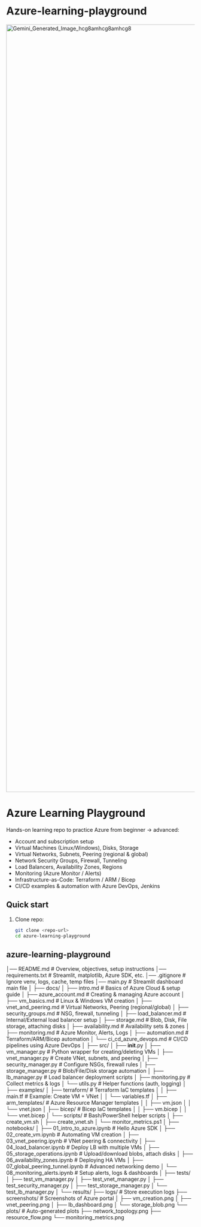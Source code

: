# Azure-learning-playground
<img width="2048" height="2048" alt="Gemini_Generated_Image_hcg8amhcg8amhcg8" src="https://github.com/user-attachments/assets/4bb322e3-f575-4e1a-97ba-05da4b38d580" />

 

# Azure Learning Playground

Hands-on learning repo to practice Azure from beginner → advanced:
- Account and subscription setup
- Virtual Machines (Linux/Windows), Disks, Storage
- Virtual Networks, Subnets, Peering (regional & global)
- Network Security Groups, Firewall, Tunneling
- Load Balancers, Availability Zones, Regions
- Monitoring (Azure Monitor / Alerts)
- Infrastructure-as-Code: Terraform / ARM / Bicep
- CI/CD examples & automation with Azure DevOps, Jenkins

## Quick start
1. Clone repo:
   ```bash
   git clone <repo-url>
   cd azure-learning-playground


## azure-learning-playground
│── README.md                     # Overview, objectives, setup instructions
│── requirements.txt              # Streamlit, matplotlib, Azure SDK, etc.
│── .gitignore                    # Ignore venv, logs, cache, temp files
│── main.py                       # Streamlit dashboard main file
│
├── docs/
│   ├── intro.md                  # Basics of Azure Cloud & setup guide
│   ├── azure_account.md          # Creating & managing Azure account
│   ├── vm_basics.md              # Linux & Windows VM creation
│   ├── vnet_and_peering.md       # Virtual Networks, Peering (regional/global)
│   ├── security_groups.md        # NSG, firewall, tunneling
│   ├── load_balancer.md          # Internal/External load balancer setup
│   ├── storage.md                # Blob, Disk, File storage, attaching disks
│   ├── availability.md           # Availability sets & zones
│   ├── monitoring.md             # Azure Monitor, Alerts, Logs
│   ├── automation.md             # Terraform/ARM/Bicep automation
│   └── ci_cd_azure_devops.md     # CI/CD pipelines using Azure DevOps
│
├── src/
│   ├── __init__.py
│   ├── vm_manager.py             # Python wrapper for creating/deleting VMs
│   ├── vnet_manager.py           # Create VNet, subnets, and peering
│   ├── security_manager.py       # Configure NSGs, firewall rules
│   ├── storage_manager.py        # Blob/File/Disk storage automation
│   ├── lb_manager.py             # Load balancer deployment scripts
│   ├── monitoring.py             # Collect metrics & logs
│   └── utils.py                  # Helper functions (auth, logging)
│
├── examples/
│   ├── terraform/                # Terraform IaC templates
│   │    ├── main.tf              # Example: Create VM + VNet
│   │    └── variables.tf
│   ├── arm_templates/            # Azure Resource Manager templates
│   │    ├── vm.json
│   │    └── vnet.json
│   ├── bicep/                    # Bicep IaC templates
│   │    ├── vm.bicep
│   │    └── vnet.bicep
│   └── scripts/                  # Bash/PowerShell helper scripts
│        ├── create_vm.sh
│        ├── create_vnet.sh
│        └── monitor_metrics.ps1
│
├── notebooks/
│   ├── 01_intro_to_azure.ipynb          # Hello Azure SDK
│   ├── 02_create_vm.ipynb               # Automating VM creation
│   ├── 03_vnet_peering.ipynb            # VNet peering & connectivity
│   ├── 04_load_balancer.ipynb           # Deploy LB with multiple VMs
│   ├── 05_storage_operations.ipynb      # Upload/download blobs, attach disks
│   ├── 06_availability_zones.ipynb      # Deploying HA VMs
│   ├── 07_global_peering_tunnel.ipynb   # Advanced networking demo
│   └── 08_monitoring_alerts.ipynb       # Setup alerts, logs & dashboards
│
├── tests/
│   ├── test_vm_manager.py
│   ├── test_vnet_manager.py
│   ├── test_security_manager.py
│   ├── test_storage_manager.py
│   └── test_lb_manager.py
│
└── results/
    ├── logs/                     # Store execution logs
    ├── screenshots/              # Screenshots of Azure portal
    │    ├── vm_creation.png
    │    ├── vnet_peering.png
    │    ├── lb_dashboard.png
    │    └── storage_blob.png
    └── plots/                    # Auto-generated plots
         ├── network_topology.png
         ├── resource_flow.png
         └── monitoring_metrics.png



